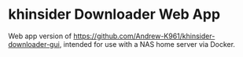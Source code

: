 # khinsider Downloader Web App
Web app version of https://github.com/Andrew-K961/khinsider-downloader-gui, intended for use with a NAS home server via Docker.

